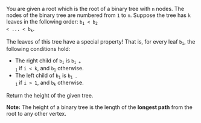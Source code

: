 You are given a root which is the root of a binary tree with `n` nodes. The nodes of the binary tree are numbered from `1` to `n`. Suppose the tree has `k` leaves in the following order: <code>b<sub>1</sub> &lt; b<sub>2</sub> &lt; ... &lt; b<sub>k</sub></code>.

The leaves of this tree have a special property! That is, for every leaf <code>b<sub>i</sub></code>, the following conditions hold:

- The right child of <code>b<sub>i</sub></code> is <code>b<sub>i + 1</sub></code> if <code>i &lt; k</code>, and <code>b<sub>1</sub></code> otherwise.
- The left child of <code>b<sub>i</sub></code> is <code>b<sub>i - 1</sub></code> if <code>i > 1</code>, and <code>b<sub>k</sub></code> otherwise.

Return the height of the given tree.

**Note:** The height of a binary tree is the length of the **longest path** from the root to any other vertex.